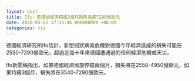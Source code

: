 ```yaml
---
layout: post
title: Ifo：若德國經濟停擺3個月損失高達7290億歐元
date: 2020-03-23 17:14:44.000000000 +08:00
categories: rss
---
```


德國經濟研究所Ifo估計，新型冠狀病毒危機對德國今年經濟造成的損失可能在2550-7290億歐元，超過近幾十年來德國遭遇過的任何經濟危機或天災。

Ifo新聞稿指出，如果德國經濟局部停擺兩個月，損失將在2550-4950億歐元，如果持續3個月，損失將在3540-7290億歐元。
